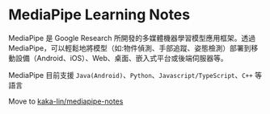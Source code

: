 # MediaPipe Learning Notes

MediaPipe 是 Google Research 所開發的多媒體機器學習模型應用框架。透過 MediaPipe，可以輕鬆地將模型（如:物件偵測、手部追蹤、姿態檢測）部署到移動設備（Android、iOS）、Web、桌面、嵌入式平台或後端伺服器等。

MediaPipe 目前支援 `Java(Android)`、`Python`、`Javascript/TypeScript`、`C++` 等語言

Move to [kaka-lin/mediapipe-notes](https://github.com/kaka-lin/mediapipe-notes)
